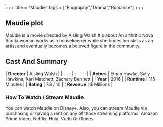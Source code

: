 +++
title = "Maudie"
tags = ["Biography","Drama","Romance"]
+++
## Maudie plot
Maudie is a movie directed by Aisling Walsh It's about An arthritic Nova Scotia woman works as a housekeeper while she hones her skills as an artist and eventually becomes a beloved figure in the community.
## Cast And Summary
| **Director**      | Aisling Walsh |
    | :---        |    :----:   |
    |  **Actors** | Ethan Hawke, Sally Hawkins, Kari Matchett, Zachary Bennett |
    | **Year**   | 2016    |
    |  **Runtime** | 115 Minutes |
    |  **Rating** | 7.8 / 10 | 
    |  **Revenue** | $ Millions |
### How To Watch / Stream Maudie
You can watch Maudie on Disney+.
Also, you can stream Maudie via purchasing or having a rent on any of those streaming platforms.
Amazon Prime Video, Netflix, Hulu, Vudu Or iTunes